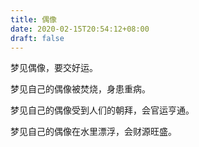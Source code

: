 ```yaml
---
title: 偶像
date: 2020-02-15T20:54:12+08:00
draft: false
---
```


梦见偶像，要交好运。<br>


梦见自己的偶像被焚烧，身患重病。<br>


梦见自己的偶像受到人们的朝拜，会官运亨通。<br>


梦见自己的偶像在水里漂浮，会财源旺盛。<br>

